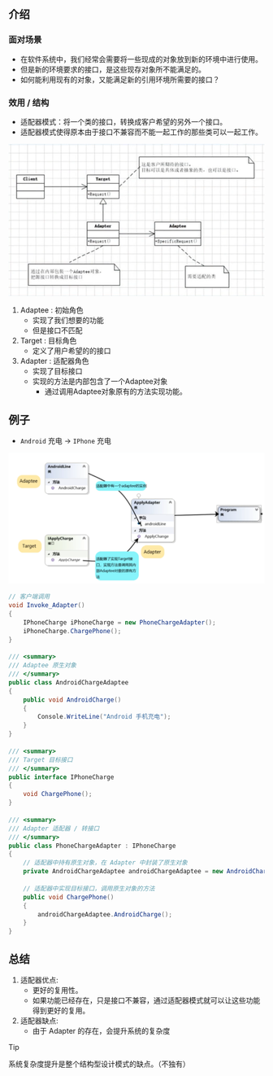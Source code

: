 ## 介绍

### 面对场景
- 在软件系统中，我们经常会需要将一些现成的对象放到新的环境中进行使用。
- 但是新的环境要求的接口，是这些现存对象所不能满足的。
- 如何能利用现有的对象，又能满足新的引用环境所需要的接口？

### 效用 / 结构
- 适配器模式：将一个类的接口，转换成客户希望的另外一个接口。
- 适配器模式使得原本由于接口不兼容而不能一起工作的那些类可以一起工作。

<div align = center><img src="/ProjectDocs/cs/DesignPattern/image/Adapter.png"></div>

1. Adaptee : 初始角色
    - 实现了我们想要的功能
    - 但是接口不匹配
2. Target : 目标角色
    - 定义了用户希望的的接口
3. Adapter : 适配器角色
    - 实现了目标接口
    - 实现的方法是内部包含了一个Adaptee对象
        - 通过调用Adaptee对象原有的方法实现功能。

## 例子
- `Android` 充电 → `IPhone` 充电

<div align = center><img src="/ProjectDocs/cs/DesignPattern/image/Adapter_Example.png"></div>

```cs
// 客户端调用
void Invoke_Adapter()
{
    IPhoneCharge iPhoneCharge = new PhoneChargeAdapter();
    iPhoneCharge.ChargePhone();
}

/// <summary>
/// Adaptee 原生对象
/// </summary>
public class AndroidChargeAdaptee
{
    public void AndroidCharge()
    {
        Console.WriteLine("Android 手机充电");
    }
}

/// <summary>
/// Target 目标接口
/// </summary>
public interface IPhoneCharge
{
    void ChargePhone();
}

/// <summary>
/// Adapter 适配器 / 转接口
/// </summary>
public class PhoneChargeAdapter : IPhoneCharge
{
    // 适配器中持有原生对象，在 Adapter 中封装了原生对象
    private AndroidChargeAdaptee androidChargeAdaptee = new AndroidChargeAdaptee();

    // 适配器中实现目标接口，调用原生对象的方法
    public void ChargePhone()
    {
        androidChargeAdaptee.AndroidCharge();
    }
}
```

## 总结
1. 适配器优点:
    - 更好的复用性。
    - 如果功能已经存在，只是接口不兼容，通过适配器模式就可以让这些功能得到更好的复用。
2. 适配器缺点:
    - 由于 Adapter 的存在，会提升系统的复杂度
>[!tip]
> 系统复杂度提升是整个结构型设计模式的缺点。（不独有）
